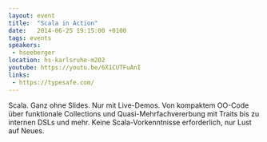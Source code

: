 ```yaml
---
layout: event
title:  "Scala in Action"
date:   2014-06-25 19:15:00 +0100
tags: events
speakers:
 - hseeberger
location: hs-karlsruhe-m202
youtube: https://youtu.be/6X1CUTFuAnI
links:
 - https://typesafe.com/
---
```


Scala. Ganz ohne Slides. Nur mit Live-Demos. Von kompaktem OO-Code über funktionale Collections und Quasi-Mehrfachvererbung mit Traits bis zu internen DSLs und mehr. Keine Scala-Vorkenntnisse erforderlich, nur Lust auf Neues.
